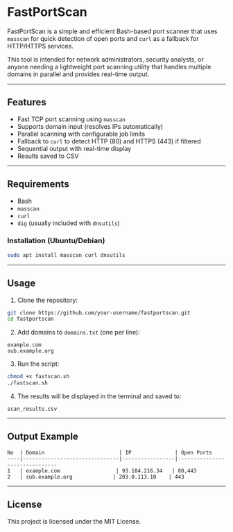 # FastPortScan

FastPortScan is a simple and efficient Bash-based port scanner that uses `masscan` for quick detection of open ports and `curl` as a fallback for HTTP/HTTPS services.

This tool is intended for network administrators, security analysts, or anyone needing a lightweight port scanning utility that handles multiple domains in parallel and provides real-time output.

---

## Features

- Fast TCP port scanning using `masscan`
- Supports domain input (resolves IPs automatically)
- Parallel scanning with configurable job limits
- Fallback to `curl` to detect HTTP (80) and HTTPS (443) if filtered
- Sequential output with real-time display
- Results saved to CSV

---

## Requirements

- Bash
- `masscan`
- `curl`
- `dig` (usually included with `dnsutils`)

### Installation (Ubuntu/Debian)

```bash
sudo apt install masscan curl dnsutils
```

---

## Usage

1. Clone the repository:
```bash
git clone https://github.com/your-username/fastportscan.git
cd fastportscan
```

2. Add domains to `domains.txt` (one per line):
```
example.com
sub.example.org
```

3. Run the script:
```bash
chmod +x fastscan.sh
./fastscan.sh
```

4. The results will be displayed in the terminal and saved to:
```
scan_results.csv
```

---

## Output Example

```
No  | Domain                        | IP              | Open Ports
----|-------------------------------|-----------------|-------------------------------
1   | example.com                  | 93.184.216.34   | 80,443
2   | sub.example.org             | 203.0.113.10    | 443
```

---

## License

This project is licensed under the MIT License.
